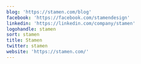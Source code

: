 ```yaml
---
blog: 'https://stamen.com/blog'
facebook: 'https://facebook.com/stamendesign'
linkedin: 'https://linkedin.com/company/stamen'
logohandle: stamen
sort: stamen
title: Stamen
twitter: stamen
website: 'https://stamen.com/'
---
```

